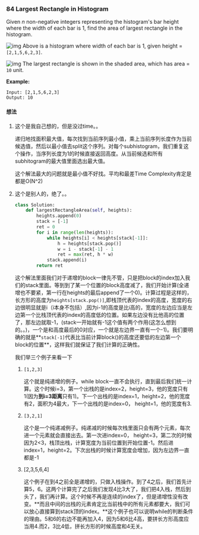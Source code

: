 ### 84 Largest Rectangle in Histogram

Given *n* non-negative integers representing the histogram's bar height where the width of each bar is 1, find the area of largest rectangle in the histogram. 

![img](https://assets.leetcode.com/uploads/2018/10/12/histogram.png)
Above is a histogram where width of each bar is 1, given height = `[2,1,5,6,2,3]`.

 

![img](https://assets.leetcode.com/uploads/2018/10/12/histogram_area.png)
The largest rectangle is shown in the shaded area, which has area = `10` unit.

**Example:**

```
Input: [2,1,5,6,2,3]
Output: 10
```

#### 想法

1. 这个是我自己想的，但是没过time。。

   递归地找面积最大值，每次找到当前序列最小值，乘上当前序列长度作为当前候选值，然后以最小值去split这个序列。对每个subhistogram，我们重复这个操作，当序列长度为1的时候直接返回高度。从当前候选和所有subhitogram的最大值里面选出最大值。

   这个解法最大的问题就是最小值不好找。平均和最差Time Complexity肯定是都是O(N^2)

2. 这个是别人的，绝了。。

   ```python
   class Solution:
       def largestRectangleArea(self, heights):
           heights.append(0)
           stack = [-1]
           ret = 0
           for i in range(len(heights)):
               while heights[i] < heights[stack[-1]]:
                   h = heights[stack.pop()]
                   w = i - stack[-1] - 1
                   ret = max(ret, h * w)
               stack.append(i)
           return ret
   ```

   这个解法里面我们对于递增的block一律先不管，只是把block的index加入我们的stack里面。等到到了某一个位置的block高度减了，我们开始计算(全递增也不要紧，第一行在heights的最后append了一个0)。计算过程是这样的，长方形的高度为`heights[stack.pop()]`,即栈顶代表的index的高度，宽度的右边很明显就是i（i本身不包括）,因为i-1的高度是比i高的，宽度的左边应当是左边第一个比栈顶代表的index的高度低的位置。如果左边没有比他高的位置了，那左边就取-1，(stack一开始就有-1这个值有两个作用(这怎么想到的。。)，一个是和高度最后的0对应，一个就是左边界一直有一个-1)。我们要明确的就是**`stack[-1]`代表比当前计算block()的高度还要低的左边第一个block的位置**，这样我们就保证了我们计算的正确性。

   我们举三个例子来看一下

   1. `[1,2,3]`

      这个就是纯递增的例子。while block一直不会执行，直到最后我们统一计算。这个时候i=3，第一个出栈的是index=2，height=3，他的宽度只有1(因为**到i=3距离**只有1)。下一个出栈的是index=1，height=2，他的宽度有2，面积为4最大，下一个出栈的是index=0， height=1，他的宽度有3.

   2. `[3,2,1]`

      这个是一个纯递减例子。纯递减的时候每次栈里面只会有两个元素，每次进一个元素就会直接出去。第一次进index=0， height=3，第二次的时候因为2<3，栈顶出栈，计算宽度为当前位置到开始位置-1。然后进index=1，height=2。下次出栈的时候计算宽度会增加，因为左边界一直都是-1

   3. [2,3,5,6,4]

      这个例子在到4之前全是递增的，只做入栈操作。到了4之后，我们首先计算5，6。这两个计算完了之后我们发现4比3大了，我们把4入栈，然后到头了，我们再计算。这个时候不再是连续的index了，但是递增性没有改变。**而且中间的出栈的元素肯定比当前栈中的所有元素都要大，我们可以放心直接算到stack顶的index。**这个例子也可以说明while的判断条件的理由。5和6的右边不能再加入4，因为5和6比4高，要拼长方形高度应当用4.而2，3比4低，拼长方形的时候高度和4无关。